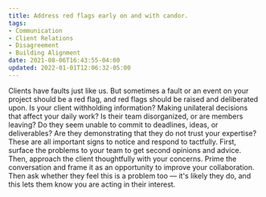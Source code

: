 ```yaml
---
title: Address red flags early on and with candor.
tags:
- Communication
- Client Relations
- Disagreement
- Building Alignment
date: 2021-08-06T16:43:55-04:00
updated: 2022-01-01T12:06:32-05:00
---
```


Clients have faults just like us. But sometimes a fault or an event on your project should be a red flag, and red flags should be raised and deliberated upon. Is your client withholding information? Making unilateral decisions that affect your daily work? Is their team disorganized, or are members leaving? Do they seem unable to commit to deadlines, ideas, or deliverables? Are they demonstrating that they do not trust your expertise? These are all important signs to notice and respond to tactfully. First, surface the problems to your team to get second opinions and advice. Then, approach the client thoughtfully with your concerns. Prime the conversation and frame it as an opportunity to improve your collaboration. Then ask whether they feel this is a problem too — it's likely they do, and this lets them know you are acting in their interest.

